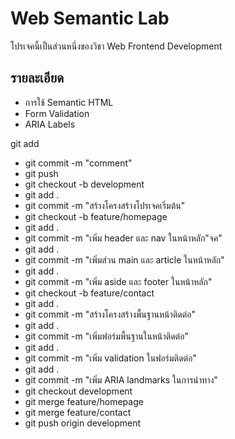 # Web Semantic Lab
โปรเจคนี้เป็นส่วนหนึ่งของวิชา Web Frontend Development

## รายละเอียด
- การใช้ Semantic HTML
- Form Validation
- ARIA Labels

 git add 
- git commit -m "comment"
- git push
- git checkout -b development
- git add .
- git commit -m "สร้างโครงสร้างโปรเจคเริ่มต้น"
- git checkout -b feature/homepage 
- git add .
- git commit -m "เพิ่ม  header และ nav ในหน้าหลัก"จค"
- git add .
- git commit -m "เพิ่มส่วน main และ article ในหน้าหลัก"
- git add .
- git commit -m "เพิ่ม aside และ footer ในหน้าหลัก"
- git checkout -b feature/contact
- git add .
- git commit -m "สร้างโครงสร้างพื้นฐานหน้าติดต่อ" 
- git add .
- git commit -m "เพิ่มฟอร์มพื้นฐานในหน้าติดต่อ"
- git add .
- git commit -m "เพิ่ม validation ในฟอร์มติดต่อ"
- git add .
- git commit -m "เพิ่ม ARIA landmarks ในการนำทาง"
- git checkout development
- git merge feature/homepage 
- git merge feature/contact
- git push origin development